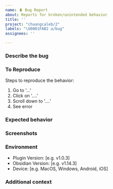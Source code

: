 ```yaml
---
name: 🪲 Bug Report
about: Reports for broken/unintended behavior
title: ''
project: "chuangcaleb/2"
labels: "\U0001FAB2 a/bug"
assignees: ''

---
```


### Describe the bug
<!-- A clear and concise description of what the bug is. -->

### To Reproduce

Steps to reproduce the behavior:

1. Go to '...'
2. Click on '....'
3. Scroll down to '....'
4. See error

### Expected behavior
<!-- A clear and concise description of what you expected to happen. -->

### Screenshots
<!-- If applicable, add screenshots to help explain your problem. -->

### Environment

- Plugin Version: [e.g. v1.0.3]
- Obsidian Version: [e.g. v1.14.3]
- Device: [e.g. MacOS, Windows, Android, iOS]

### Additional context
<!-- Add any other context about the problem here. -->
